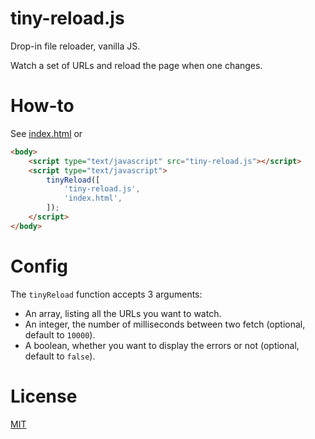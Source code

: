 # tiny-reload.js

Drop-in file reloader, vanilla JS.

Watch a set of URLs and reload the page when one changes.

# How-to

See [index.html](https://github.com/nobe4/tiny-reload.js/blob/master/index.html) or

```html
<body>
	<script type="text/javascript" src="tiny-reload.js"></script>
	<script type="text/javascript">
		tinyReload([
			'tiny-reload.js',
			'index.html',
		]);
	</script>
</body>
```

# Config

The `tinyReload` function accepts 3 arguments:

- An array, listing all the URLs you want to watch.
- An integer, the number of milliseconds between two fetch (optional, default to `10000`).
- A boolean, whether you want to display the errors or not (optional, default to `false`).

# License

[MIT](https://github.com/nobe4/tiny-reload.js/blob/master/LICENSE)
